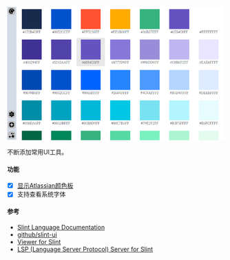 ![screenshot](./screenshot/uibox.png)

不断添加常用UI工具。

#### 功能
- [x] [显示Atlassian颜色板](https://atlassian.design/resources/color-palette-resources)
- [x] 支持查看系统字体

#### 参考
- [Slint Language Documentation](https://slint-ui.com/releases/1.0.0/docs/slint/)
- [github/slint-ui](https://github.com/slint-ui/slint)
- [Viewer for Slint](https://github.com/slint-ui/slint/tree/master/tools/viewer)
- [LSP (Language Server Protocol) Server for Slint](https://github.com/slint-ui/slint/tree/master/tools/lsp)
